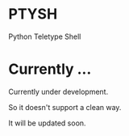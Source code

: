 # PTYSH
Python Teletype Shell


# Currently ...
Currently under development.

So it doesn't support a clean way.

It will be updated soon.
